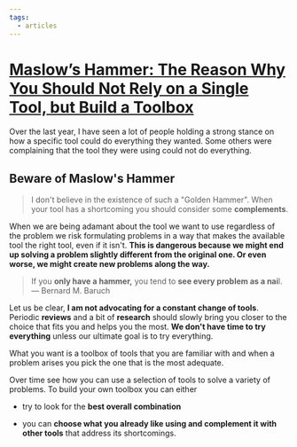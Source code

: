 ```yaml
---
tags:
  - articles
---
```


# [Maslow’s Hammer: The Reason Why You Should Not Rely on a Single Tool, but Build a Toolbox](https://typeshare.co/rosso/posts/maslows-hammer-the-reason-why-you-should-not-rely-on-a-single-tool-but-build-a-toolbox)

Over the last year, I have seen a lot of people holding a strong stance on how a specific tool could do everything they wanted. Some others were complaining that the tool they were using could not do everything.

## Beware of Maslow's Hammer

> I don't believe in the existence of such a "Golden Hammer". When your tool has a shortcoming you should consider some **complements**.

When we are being adamant about the tool we want to use regardless of the problem we risk formulating problems in a way that makes the available tool the right tool, even if it isn't. **This is dangerous because we might end up solving a problem slightly different from the original one. Or even worse, we might create new problems along the way.**

> If you **only have a hammer,** you tend to **see every problem as a nai**l. — Bernard M. Baruch

Let us be clear, **I am not advocating for a constant change of tools**. Periodic **reviews** and a bit of **research** should slowly bring you closer to the choice that fits you and helps you the most. **We don't have time to try everything** unless our ultimate goal is to try everything.

What you want is a toolbox of tools that you are familiar with and when a problem arises you pick the one that is the most adequate.

Over time see how you can use a selection of tools to solve a variety of problems. To build your own toolbox you can either

-   try to look for the **best overall combination**
    
-   you can **choose what you already like using and complement it with other tools** that address its shortcomings.